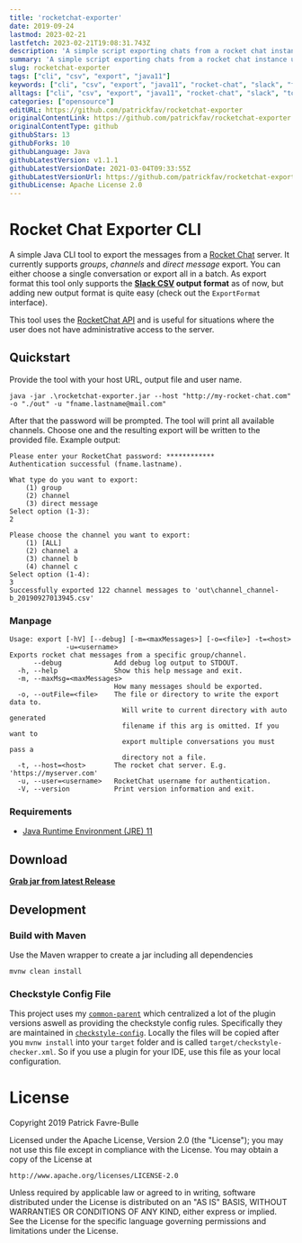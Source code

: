 ```yaml
---
title: 'rocketchat-exporter'
date: 2019-09-24
lastmod: 2023-02-21
lastfetch: 2023-02-21T19:08:31.743Z
description: 'A simple script exporting chats from a rocket chat instance using the public REST API. Useful if no administrative access is possible.'
summary: 'A simple script exporting chats from a rocket chat instance using the public REST API. Useful if no administrative access is possible.'
slug: rocketchat-exporter
tags: ["cli", "csv", "export", "java11"]
keywords: ["cli", "csv", "export", "java11", "rocket-chat", "slack", "tool"]
alltags: ["cli", "csv", "export", "java11", "rocket-chat", "slack", "tool", "github", "Java"]
categories: ["opensource"]
editURL: https://github.com/patrickfav/rocketchat-exporter
originalContentLink: https://github.com/patrickfav/rocketchat-exporter
originalContentType: github
githubStars: 13
githubForks: 10
githubLanguage: Java
githubLatestVersion: v1.1.1
githubLatestVersionDate: 2021-03-04T09:33:55Z
githubLatestVersionUrl: https://github.com/patrickfav/rocketchat-exporter/releases/tag/v1.1.1
githubLicense: Apache License 2.0
---
```

# Rocket Chat Exporter CLI

A simple Java CLI tool to export the messages from a [Rocket Chat](https://rocket.chat/) server. It currently supports _groups_, _channels_ and _direct message_ export. You can either choose a single conversation or export all in a batch. As export format this tool only supports the **[Slack CSV](https://slack.com/intl/en-au/help/articles/201748703#) output format** as of now, but adding new output format is quite easy (check out the `ExportFormat` interface).

This tool uses the [RocketChat API](https://rocket.chat/docs/developer-guides/rest-api/groups/) and is useful for situations where the user does not have administrative access to the server.

[](https://github.com/patrickfav/rocketchat-exporter/releases/latest) [](https://travis-ci.com/patrickfav/rocketchat-exporter) [](https://coveralls.io/github/patrickfav/rocketchat-exporter?branch=master)


## Quickstart

Provide the tool with your host URL, output file and user name.

    java -jar .\rocketchat-exporter.jar --host "http://my-rocket-chat.com" -o "./out" -u "fname.lastname@mail.com"

After that the password will be prompted. The tool will print all available channels. 
Choose one and the resulting export will be written to the provided file. Example output:

```
Please enter your RocketChat password: ************
Authentication successful (fname.lastname).

What type do you want to export:
	(1) group
	(2) channel
	(3) direct message
Select option (1-3):
2

Please choose the channel you want to export:
	(1) [ALL]
	(2) channel a
	(3) channel b
	(4) channel c
Select option (1-4):
3
Successfully exported 122 channel messages to 'out\channel_channel-b_20190927013945.csv'
```

### Manpage

    Usage: export [-hV] [--debug] [-m=<maxMessages>] [-o=<file>] -t=<host>
                  -u=<username>
    Exports rocket chat messages from a specific group/channel.
          --debug             Add debug log output to STDOUT.
      -h, --help              Show this help message and exit.
      -m, --maxMsg=<maxMessages>
                              How many messages should be exported.
      -o, --outFile=<file>    The file or directory to write the export data to.
                                Will write to current directory with auto generated
                                filename if this arg is omitted. If you want to
                                export multiple conversations you must pass a
                                directory not a file.
      -t, --host=<host>       The rocket chat server. E.g. 'https://myserver.com'
      -u, --user=<username>   RocketChat username for authentication.
      -V, --version           Print version information and exit.

### Requirements

* [Java Runtime Environment (JRE) 11](https://adoptopenjdk.net/)

## Download

**[Grab jar from latest Release](https://github.com/patrickfav/rocketchat-exporter/releases/latest)**

## Development

### Build with Maven

Use the Maven wrapper to create a jar including all dependencies

    mvnw clean install

### Checkstyle Config File

This project uses my [`common-parent`](https://github.com/patrickfav/mvn-common-parent) which centralized a lot of
the plugin versions aswell as providing the checkstyle config rules. Specifically they are maintained in [`checkstyle-config`](https://github.com/patrickfav/checkstyle-config). Locally the files will be copied after you `mvnw install` into your `target` folder and is called
`target/checkstyle-checker.xml`. So if you use a plugin for your IDE, use this file as your local configuration.

# License

Copyright 2019 Patrick Favre-Bulle

Licensed under the Apache License, Version 2.0 (the "License");
you may not use this file except in compliance with the License.
You may obtain a copy of the License at

    http://www.apache.org/licenses/LICENSE-2.0

Unless required by applicable law or agreed to in writing, software
distributed under the License is distributed on an "AS IS" BASIS,
WITHOUT WARRANTIES OR CONDITIONS OF ANY KIND, either express or implied.
See the License for the specific language governing permissions and
limitations under the License.
